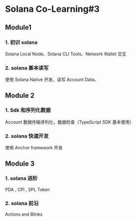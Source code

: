 # Solana Co-Learning#3

## Module1

### 1. 初识 solana

Solana Local Node、Solana CLI Tools、Network Wallet 交互

### 2. solana 基本读写

使用 Solana Native 开发、读写 Account Data、

## Module 2

### 1. Sdk 和序列化数据

Account 数据传输序列化，数据检查（TypeScript SDK 基本使用）

### 2. solana 快速开发

使用 Anchor framework 开发

## Module 3

### 1. solana 进阶

PDA , CPI , SPL Token

### 2. solana 前沿

Actions and Blinks
